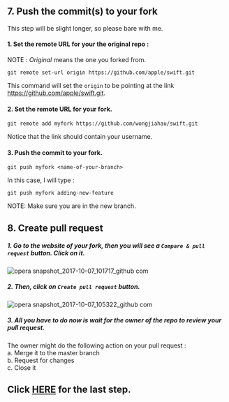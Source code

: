 ## 7. Push the commit(s) to your fork
This step will be slight longer, so please bare with me. 
#### 1. Set the remote URL for your the original repo : 
NOTE : *Original* means the one you forked from. 
```
git remote set-url origin https://github.com/apple/swift.git
```
This command will set the `origin` to be pointing at the link  https://github.com/apple/swift.git. 

#### 2. Set the remote URL for your fork.
```
git remote add myfork https://github.com/wongjiahau/swift.git
```
Notice that the link should contain your username.

#### 3. Push the commit to your fork. 
```
git push myfork <name-of-your-branch>
```
In this case, I will type : 
```
git push myfork adding-new-feature
```
NOTE: Make sure you are in the new branch. 

## 8. Create pull request 
##### 1. Go to the website of your fork, then you will see a `Compare & pull request` button. Click on it.

![opera snapshot_2017-10-07_101717_github com](https://user-images.githubusercontent.com/23183656/31304126-8fcc292a-ab4d-11e7-836a-25793f8e7019.png)

##### 2. Then, click on `Create pull request` button. 

![opera snapshot_2017-10-07_105322_github com](https://user-images.githubusercontent.com/23183656/31304133-cd15039c-ab4d-11e7-9dd6-079beeb39c60.png)

##### 3. All you have to do now is wait for the owner of the repo to review your pull request. 
The owner might do the following action on your pull request :  
a. Merge it to the master branch  
b. Request for changes  
c. Close it

## Click **[HERE](https://github.com/wongjiahau/how-to-contribute/blob/master/README5.md)** for the last step.
